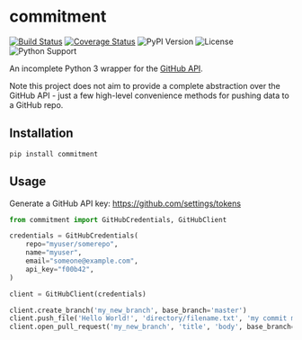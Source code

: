 # commitment

[![Build Status](https://travis-ci.org/chris48s/commitment.svg?branch=master)](https://travis-ci.org/chris48s/commitment)
[![Coverage Status](https://coveralls.io/repos/github/chris48s/commitment/badge.svg?branch=master)](https://coveralls.io/github/chris48s/commitment?branch=master)
![PyPI Version](https://img.shields.io/pypi/v/commitment.svg)
![License](https://img.shields.io/pypi/l/commitment.svg)
![Python Support](https://img.shields.io/pypi/pyversions/commitment.svg)

An incomplete Python 3 wrapper for the [GitHub API](https://developer.github.com/v3/).

Note this project does not aim to provide a complete abstraction over the GitHub API - just a few high-level convenience methods for pushing data to a GitHub repo.

## Installation

`pip install commitment`

## Usage

Generate a GitHub API key: https://github.com/settings/tokens

```python
from commitment import GitHubCredentials, GitHubClient

credentials = GitHubCredentials(
    repo="myuser/somerepo",
    name="myuser",
    email="someone@example.com",
    api_key="f00b42",
)

client = GitHubClient(credentials)

client.create_branch('my_new_branch', base_branch='master')
client.push_file('Hello World!', 'directory/filename.txt', 'my commit message', branch='my_new_branch')
client.open_pull_request('my_new_branch', 'title', 'body', base_branch='master')
```

